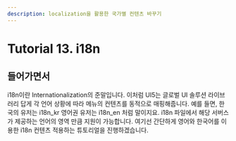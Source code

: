 ```yaml
---
description: localization을 활용한 국가별 컨텐츠 바꾸기
---
```


# Tutorial 13. i18n

## 들어가면서

i18n이란 Internationalization의 준말입니다. 이처럼 UI5는 글로벌 UI 솔루션 라이브러리 답게 각 언어 상황에 따라 메뉴의 컨텐츠를 동적으로 매핑해줍니다. 예를 들면, 한국의 유저는 i18n\_kr 영어권 유저는 i18n\_en 처럼 말이지요. i18n 파일에서 해당 서버스가 제공하는 언어의 영역 만큼 지원이 가능합니다. 여기선 간단하게 영어와 한국어를 이용한 i18n 컨텐츠 적용하는 튜토리얼을 진행하겠습니다.




